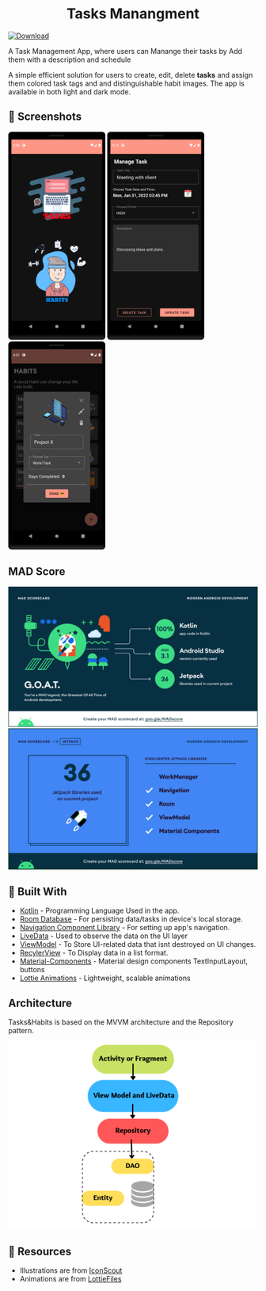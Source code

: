 <h1 align="center"> 
    <b> Tasks Manangment</b> 
</h1>

<a href="https://drive.google.com/file/d/1PfDWztT5zU51rtesNjYGKi6n5blfEP6q/view?usp=sharing"> 

![Download](https://img.shields.io/badge/-Download%20APK-blue?style=social&logo=appveyor)
</a>

A Task Management App, where users can Manange their tasks by Add them with a description and schedule



A simple efficient solution for users to create, edit, delete **tasks** and assign them colored task tags and and distinguishable  habit images. The app is available in both light and  dark mode.


## 📱 Screenshots

<div style="display:inline; align:center;">
    <img src="/photos/main_screen.png" alt="Main Screen Dark" height="420px">
</div>

<div style="display:inline; align:center;">
    <img src="/photos/tasks_manage.png" alt="Manage Task Fragment" height="420px">
</div>

<div style="display:inline; align:center;">
    <img src="/photos/habits_manage.png" alt="Manage Habit Dialog" height="420px">
</div>

## MAD Score
![summary](/photos/mad_summary.png)
![jetpack](/photos/mad_jetpack.png)


## 🔧 Built With
- [Kotlin](https://kotlinlang.org/) - Programming Language Used in the app.
- [Room Database](https://developer.android.com/training/data-storage/room) - For persisting data/tasks in device's local storage.
- [Navigation Component Library](https://developer.android.com/guide/navigation) - For setting up app's navigation.
- [LiveData](https://developer.android.com/topic/libraries/architecture/livedata) - Used to observe the data on the UI layer
- [ViewModel](https://developer.android.com/topic/libraries/architecture/viewmodel) - To Store UI-related data that isnt destroyed on UI changes.
- [RecylerView](https://developer.android.com/guide/topics/ui/layout/recyclerview) - To Display data in a list format.
- [Material-Components](https://github.com/material-components/material-components-android) - Material design components TextInputLayout, buttons
- [Lottie Animations](https://github.com/airbnb/lottie-android) - Lightweight, scalable animations

## Architecture
Tasks&Habits is based on the MVVM architecture and the Repository pattern.

![architecture](/photos/architecture.png)


## 🔗 Resources

- Illustrations are from [IconScout](https://iconscout.com/)
- Animations are from [LottieFiles](https://lottiefiles.com/)

